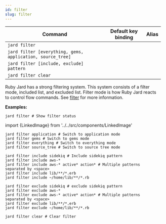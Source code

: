 ```yaml
---
id: filter
slug: filter
---
```


| Command | Default key binding | Alias |
| ------- | ------------------- | ----- |
| `jard filter`  | | |
| `jard filter [everything, gems, application, source_tree]`  | | |
| `jard filter [include, exclude] pattern` | | |
| `jard filter clear` | | |

Ruby Jard has a strong filtering system. This system consists of a filter mode, included list, and excluded list. Filter mode is how Ruby Jard reacts to control flow commands. See [filter](/docs/guides/filter) for more information.

**Examples:**

```
jard filter # Show filter status
```

import {LinkedImage} from '../../src/components/LinkedImage'
<LinkedImage link="/img/commands/filter.png" alt="Filter example"/>

```
jard filter application # Switch to application mode
jard filter gems # Switch to gems mode
jard filter everything # Switch to everything mode
jard filter source_tree # Switch to source tree mode
```

```
jard filter include sidekiq # Include sidekiq pattern
jard filter include aws-*
jard filter include aws-* active* action* # Multiple patterns separated by <space>
jard filter include lib/**/*.erb
jard filter include ~/home/lib/**/*.rb
```

```
jard filter exclude sidekiq # exclude sidekiq pattern
jard filter exclude aws-*
jard filter exclude aws-* active* action* # Multiple patterns separated by <space>
jard filter exclude lib/**/*.erb
jard filter exclude ~/home/lib/**/*.rb
```

```
jard filter clear # Clear filter
```
